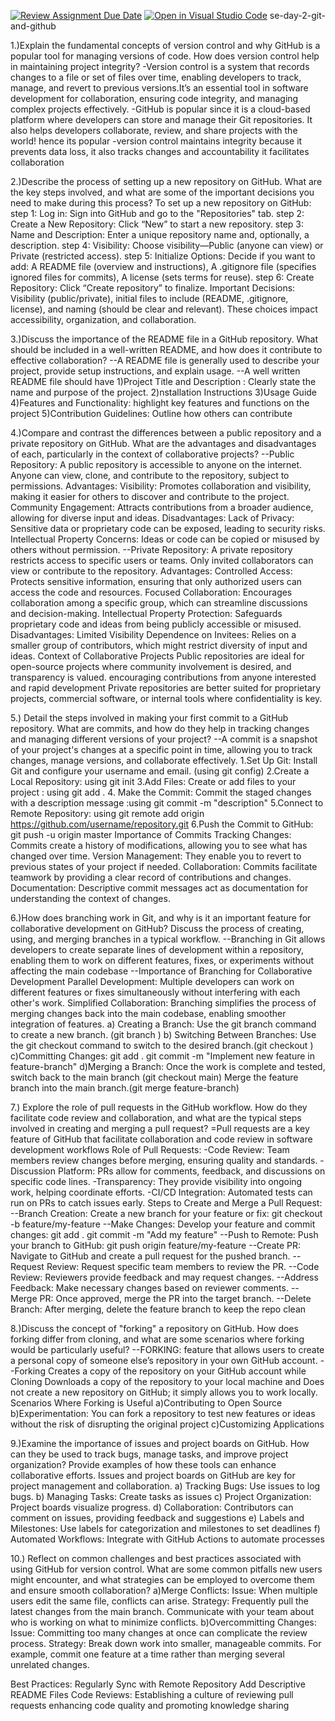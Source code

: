   [![Review Assignment Due Date](https://classroom.github.com/assets/deadline-readme-button-22041afd0340ce965d47ae6ef1cefeee28c7c493a6346c4f15d667ab976d596c.svg)](https://classroom.github.com/a/8wgCKhpZ)
[![Open in Visual Studio Code](https://classroom.github.com/assets/open-in-vscode-2e0aaae1b6195c2367325f4f02e2d04e9abb55f0b24a779b69b11b9e10269abc.svg)](https://classroom.github.com/online_ide?assignment_repo_id=16961109&assignment_repo_type=AssignmentRepo)
 se-day-2-git-and-github

 
1.)Explain the fundamental concepts of version control and why GitHub is a popular tool for managing versions of code. How does version control help in maintaining project integrity?
    -Version control is a system that records changes to a file or set of files over time, enabling developers to track, manage, and revert to previous versions.It’s an essential tool in 
     software development for collaboration, ensuring code integrity, and managing complex projects effectively.
    -GitHub is popular since it is a cloud-based platform where developers can store and manage their Git repositories. It also helps developers collaborate, review, and share projects 
     with the world! hence its popular
    -version control maintains integrity because it prevents data loss, it also tracks changes and accountability it facilitates collaboration
    
2.)Describe the process of setting up a new repository on GitHub. What are the key steps involved, and what are some of the important decisions you need to make during this process?
     To set up a new repository on GitHub:
   step 1: Log in: Sign into GitHub and go to the "Repositories" tab.
   step 2: Create a New Repository: Click “New” to start a new repository.
   step 3: Name and Description: Enter a unique repository name and, optionally, a description.
   step 4: Visibility: Choose visibility—Public (anyone can view) or Private (restricted access).
   step 5: Initialize Options: Decide if you want to add:
            A README file (overview and instructions),
            A .gitignore file (specifies ignored files for commits),
             A license (sets terms for reuse).
   step 6: Create Repository: Click “Create repository” to finalize.
Important Decisions:
Visibility (public/private), initial files to include (README, .gitignore, license), and naming (should be clear and relevant). These choices impact accessibility, organization, and collaboration.

3.)Discuss the importance of the README file in a GitHub repository. What should be included in a well-written README, and how does it contribute to effective collaboration?
   --A README file is generally used to describe your project, provide setup instructions, and explain usage.
   --A well written README file should have 1)Project Title and Description : Clearly state the name and purpose of the project.
                                            2)nstallation Instructions
                                            3)Usage Guide
                                            4)Features and Functionality: highlight key features and functions on the project
                                            5)Contribution Guidelines: Outline how others can contribute
                                            
4.)Compare and contrast the differences between a public repository and a private repository on GitHub. What are the advantages and disadvantages of each, particularly in the context of collaborative projects?
   --Public Repository: A public repository is accessible to anyone on the internet. Anyone can view, clone, and contribute to the repository, subject to permissions.
     Advantages:
   Visibility: Promotes collaboration and visibility, making it easier for others to discover and contribute to the project.
   Community Engagement: Attracts contributions from a broader audience, allowing for diverse input and ideas.
     Disadvantages:
   Lack of Privacy: Sensitive data or proprietary code can be exposed, leading to security risks.
   Intellectual Property Concerns: Ideas or code can be copied or misused by others without permission.
   --Private Repository: A private repository restricts access to specific users or teams. Only invited collaborators can view or contribute to the repository.
    Advantages:
     Controlled Access: Protects sensitive information, ensuring that only authorized users can access the code and resources.
      Focused Collaboration: Encourages collaboration among a specific group, which can streamline discussions and decision-making.
       Intellectual Property Protection: Safeguards proprietary code and ideas from being publicly accessible or misused.
  Disadvantages:
     Limited Visibility
     Dependence on Invitees: Relies on a smaller group of contributors, which might restrict diversity of input and ideas.
Context of Collaborative Projects
Public repositories are ideal for open-source projects where community involvement is desired, and transparency is valued. encouraging contributions from anyone interested and rapid development
Private repositories are better suited for proprietary projects, commercial software, or internal tools where confidentiality is key. 

5.) Detail the steps involved in making your first commit to a GitHub repository. What are commits, and how do they help in tracking changes and managing different versions of your project?
   --A commit is a snapshot of your project's changes at a specific point in time, allowing you to track changes, manage versions, and collaborate effectively.
1.Set Up Git: Install Git and configure your username and email. (using git config)
2.Create a Local Repository: using git init
3.Add Files: Create or add files to your project :  using git add .
4. Make the Commit: Commit the staged changes with a description  message :using git commit -m "description"
5.Connect to Remote Repository: using git remote add origin https://github.com/username/repository.git
6.Push the Commit to GitHub: git push -u origin master 
   Importance of Commits
Tracking Changes: Commits create a history of modifications, allowing you to see what has changed over time.
Version Management: They enable you to revert to previous states of your project if needed.
Collaboration: Commits facilitate teamwork by providing a clear record of contributions and changes.
Documentation: Descriptive commit messages act as documentation for understanding the context of changes.

6.)How does branching work in Git, and why is it an important feature for collaborative development on GitHub? Discuss the process of creating, using, and merging branches in a typical workflow.
--Branching in Git allows developers to create separate lines of development within a repository, enabling them to work on different features, fixes, or experiments without affecting the 
  main codebase
--Importance of Branching for Collaborative Development
    Parallel Development: Multiple developers can work on different features or fixes simultaneously without interfering with each other's work.
    Simplified Collaboration: Branching simplifies the process of merging changes back into the main codebase, enabling smoother integration of features.
a) Creating a Branch: Use the git branch command to create a new branch. (git branch <branch-name>)
b) Switching Between Branches: Use the git checkout command to switch to the desired branch.(git checkout <branch-name>)
c)Committing Changes: git add .
                      git commit -m "Implement new feature in feature-branch"
d)Merging a Branch: Once the work is complete and tested, switch back to the main branch (git checkout main)
                    Merge the feature branch into the main branch.(git merge feature-branch)
                    

7.) Explore the role of pull requests in the GitHub workflow. How do they facilitate code review and collaboration, and what are the typical steps involved in creating and merging a pull request?
  =Pull requests are a key feature of GitHub that facilitate collaboration and code review in software development workflows
Role of Pull Requests:
-Code Review: Team members review changes before merging, ensuring quality and standards.
-Discussion Platform: PRs allow for comments, feedback, and discussions on specific code lines.
-Transparency: They provide visibility into ongoing work, helping coordinate efforts.
-CI/CD Integration: Automated tests can run on PRs to catch issues early.
Steps to Create and Merge a Pull Request:
--Branch Creation: Create a new branch for your feature or fix: git checkout -b feature/my-feature
--Make Changes: Develop your feature and commit changes:  git add . git commit -m "Add my feature"
--Push to Remote: Push your branch to GitHub: git push origin feature/my-feature
--Create PR: Navigate to GitHub and create a pull request for the pushed branch.
--Request Review: Request specific team members to review the PR.
--Code Review: Reviewers provide feedback and may request changes.
--Address Feedback: Make necessary changes based on reviewer comments.
--Merge PR: Once approved, merge the PR into the target branch.
--Delete Branch: After merging, delete the feature branch to keep the repo clean

8.)Discuss the concept of "forking" a repository on GitHub. How does forking differ from cloning, and what are some scenarios where forking would be particularly useful?
--FORKING: feature that allows users to create a personal copy of someone else’s repository in your own GitHub account.
--Forking Creates a copy of the repository on your GitHub account while Cloning Downloads a copy of the repository to your local machine and Does not create a new repository on GitHub; 
  it simply allows you to work locally. 
Scenarios Where Forking is Useful
a)Contributing to Open Source
b)Experimentation: You can fork a repository to test new features or ideas without the risk of disrupting the original project
c)Customizing Applications 

9.)Examine the importance of issues and project boards on GitHub. How can they be used to track bugs, manage tasks, and improve project organization? Provide examples of how these tools can enhance collaborative efforts.
Issues and project boards on GitHub are key for project management and collaboration.
a) Tracking Bugs: Use issues to log bugs.
b) Managing Tasks: Create tasks as issues
c) Project Organization: Project boards visualize progress. 
d) Collaboration: Contributors can comment on issues, providing feedback and suggestions
e) Labels and Milestones: Use labels for categorization and milestones to set deadlines
f) Automated Workflows: Integrate with GitHub Actions to automate processes


10.) Reflect on common challenges and best practices associated with using GitHub for version control. What are some common pitfalls new users might encounter, and what strategies can be employed to overcome them and ensure smooth collaboration?
a)Merge Conflicts:
    Issue: When multiple users edit the same file, conflicts can arise.
    Strategy: Frequently pull the latest changes from the main branch. Communicate with your team about who is working on what to minimize conflicts.
b)Overcommitting Changes:
   Issue: Committing too many changes at once can complicate the review process.
   Strategy: Break down work into smaller, manageable commits. For example, commit one feature at a time rather than merging several unrelated changes.

Best Practices:
Regularly Sync with Remote Repository
Add Descriptive README Files
Code Reviews: Establishing a culture of reviewing pull requests enhancing code quality and promoting knowledge sharing




